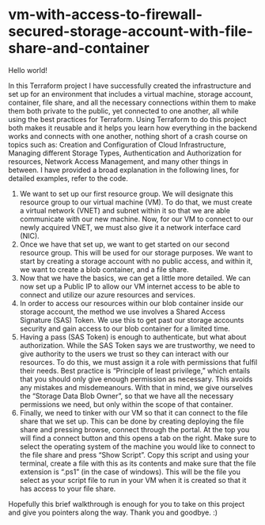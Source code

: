 # vm-with-access-to-firewall-secured-storage-account-with-file-share-and-container

Hello world!

In this Terraform project I have successfully created the infrastructure and set up for an environment that includes a virtual machine, storage account, container, file share, and all the necessary connections within them to make them both private to the public, yet connected to one another, all while using the best practices for Terraform. Using Terraform to do this project both makes it reusable and it helps you learn how everything in the backend works and connects with one another, nothing short of a crash course on topics such as: Creation and Configuration of Cloud Infrastructure, Managing different Storage Types, Authentication and Authorization for resources, Network Access Management, and many other things in between. I have provided a broad explanation in the following lines, for detailed examples, refer to the code.

1. We want to set up our first resource group. We will designate this resource group to our virtual machine (VM). To do that, we must create a virtual network (VNET) and subnet within it so that we are able communicate with our new machine. Now, for our VM to connect to our newly acquired VNET, we must also give it a network interface card (NIC).
2. Once we have that set up, we want to get started on our second resource group. This will be used for our storage purposes. We want to start by creating a storage account with no public access, and within it, we want to create a blob container, and a file share. 
3. Now that we have the basics, we can get a little more detailed. We can now set up a Public IP to allow our VM internet access to be able to connect and utilize our azure resources and services.
4. In order to access our resources within our blob container inside our storage account, the method we use involves a Shared Access Signature (SAS) Token. We use this to get past our storage accounts security and gain access to our blob container for a limited time.
5. Having a pass (SAS Token) is enough to authenticate, but what about authorization. While the SAS Token says we are trustworthy, we need to give authority to the users we trust so they can interact with our resources. To do this, we must assign it a role with permissions that fulfil their needs. Best practice is “Principle of least privilege,” which entails that you should only give enough permission as necessary. This avoids any mistakes and misdemeanours. With that in mind, we give ourselves the “Storage Data Blob Owner”, so that we have all the necessary permissions we need, but only within the scope of that container. 
6. Finally, we need to tinker with our VM so that it can connect to the file share that we set up. This can be done by creating deploying the file share and pressing browse, connect through the portal. At the top you will find a connect button and this opens a tab on the right. Make sure to select the operating system of the machine you would like to connect to the file share and press “Show Script”. Copy this script and using your terminal, create a file with this as its contents and make sure that the file extension is “.ps1” (in the case of windows).  This will be the file you select as your script file to run in your VM when it is created so that it has access to your file share. 

Hopefully this brief walkthrough is enough for you to take on this project and give you pointers along the way.
Thank you and goodbye. :)

